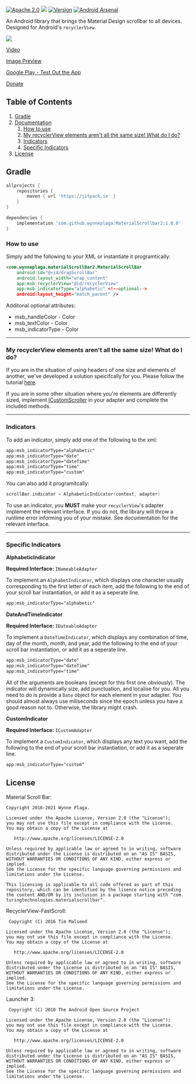 [![Apache 2.0](https://img.shields.io/hexpm/l/plug.svg)](http://www.apache.org/licenses/LICENSE-2.0) [![](https://jitpack.io/v/wynneplaga/MaterialScrollbar2.svg)](https://jitpack.io/#wynneplaga/materialScrollbar2) [![Version](https://img.shields.io/badge/API-21%2B-blue.svg?style=flat)](https://android-arsenal.com/api?level=21) [![Android Arsenal](https://img.shields.io/badge/Android%20Arsenal-MaterialScrollbar2-brightgreen.svg?style=flat)](https://android-arsenal.com/details/1/2441)

An Android library that brings the Material Design scrollbar to all devices. Designed for Android's `recyclerView`.

![](sample.png)

[Video](https://youtu.be/F5glJeAFnA4)

[Image Preview](http://imgur.com/a/2SSeY)

[Google Play - Test Out the App](https://play.google.com/store/apps/details?id=com.turingtechnologies.materialscrollbardemo)

[Donate](https://www.paypal.com/cgi-bin/webscr?cmd=_s-xclick&hosted_button_id=UH23JHQ8K4U2C)

## Table of Contents
1. [Gradle](https://github.com/wynneplaga/materialScrollbar2r#gradle)
2. [Documentation](https://github.com/wynneplaga/materialScrollbar2#documentation)
    1. [How to use](https://github.com/wynneplaga/materialScrollbar2#how-to-use)
    2. [My recyclerView elements aren't all the same size! What do I do?](https://github.com/wynneplaga/materialScrollbar2#my-recyclerview-elements-arent-all-the-same-size-what-do-i-do)
    3. [Indicators](https://github.com/wynneplaga/materialScrollbar2#indicators)
    4. [Specific Indicators](https://github.com/wynneplaga/materialScrollbar2#specific-indicators)
3. [License](https://github.com/wynneplaga/materialScrollbar2#license)

## Gradle

```gradle
allprojects {
    repositories {
        maven { url 'https://jitpack.io' }
    }
}
```

```gradle
dependencies {
    implementation 'com.github.wynneplaga:MaterialScrollbar2:1.0.0'
}
```
### How to use

Simply add the following to your XML or instantiate it programtically:

```xml
<com.wynneplaga.materialScrollBar2.MaterialScrollBar
    android:id="@+id/dragScrollBar"
    android:layout_width="wrap_content"
    app:msb_recyclerView="@id/recyclerView"
    app:msb_indicatorType="alphabetic" <!--optional-->
    android:layout_height="match_parent" />
```

Additonal optional attributes:

* msb_handleColor - Color
* msb_textColor - Color
* msb_indicatorType - Color

------

### My recyclerView elements aren't all the same size! What do I do?

If you are in the situation of using headers of one size and elements of another, we've developed a solution speicifcally for you. Please follow the tutorial [here](https://github.com/wynneplaga/materialScrollbar2/wiki/Header-Tutorial).

If you are in some other situation where you're elements are differently sized, implement [ICustomScroller](https://github.com/wynneplaga/materialScrollbar2/blob/master/lib/src/main/java/com/wynneplaga/materialScrollBar2/ICustomScroller.java) in your adapter and complete the included methods.

------

### Indicators

To add an indicator, simply add one of the following to the xml:

```xml
app:msb_indicatorType="alphabetic"
app:msb_indicatorType="date"
app:msb_indicatorType="dateTime"
app:msb_indicatorType="time"
app:msb_indicatorType="custom"
```

You can also add it programitcally:

```kotlin
scrollBar.indicator = AlphabeticIndicator(context, adapter)
```

To use an indicator, you **MUST** make your `recyclerView`'s adapter implement the relevant interface. If you do not, the library will throw a runtime error informing you of your mistake. See documentation for the relevant interface.

------

### Specific Indicators
**AlphabeticIndicator**

**Required Interface:** `INameableAdapter`

To implement an `AlphabetIndicator`, which displays one character usually corresponding to the first letter of each item, add the following to the end of your scroll bar instantiation, or add it as a seperate line.
```xml
app:msb_indicatorType="alphabetic"
```

**DateAndTimeIndicator**

**Required Interface:** `IDateableAdapter`

To implement a `DateTimeIndicator`, which displays any combination of time, day of the month, month, and year, add the following to the end of your scroll bar instantiation, or add it as a seperate line.
```xml
app:msb_indicatorType="date"
app:msb_indicatorType="dateTime"
app:msb_indicatorType="time"
```

All of the arguments are booleans (except for this first one obviously). The indicator will dynamically size, add punctuation, and localise for you. All you need to do is provide a `Date` object for each element in your adapter. You should almost always use miliseconds since the epoch unless you have a good reason not to. Otherwise, the library might crash.

**CustomIndicator**

**Required Interface:** `ICustomAdapter`

To implement a `CustomIndicator`, which displays any text you want, add the following to the end of your scroll bar instantiation, or add it as a seperate line.
```xml
app:msb_indicatorType="custom"
```

## License

Material Scroll Bar:

    Copyright 2016-2021 Wynne Plaga.

    Licensed under the Apache License, Version 2.0 (the "License");
    you may not use this file except in compliance with the License.
    You may obtain a copy of the License at

       http://www.apache.org/licenses/LICENSE-2.0

    Unless required by applicable law or agreed to in writing, software
    distributed under the License is distributed on an "AS IS" BASIS,
    WITHOUT WARRANTIES OR CONDITIONS OF ANY KIND, either express or implied.
    See the License for the specific language governing permissions and
    limitations under the License.

    This licensing is applicable to all code offered as part of this
    repository, which can be identified by the lisence notice preceding
    the content AND/OR by its inclusion in a package starting with "com.
    turingtechnologies.materialscrollbar".

RecyclerView-FastScroll:

     Copyright (C) 2016 Tim Malseed

    Licensed under the Apache License, Version 2.0 (the "License");
    you may not use this file except in compliance with the License.
    You may obtain a copy of the License at

       http://www.apache.org/licenses/LICENSE-2.0

    Unless required by applicable law or agreed to in writing, software
    distributed under the License is distributed on an "AS IS" BASIS,
    WITHOUT WARRANTIES OR CONDITIONS OF ANY KIND, either express or implied.
    See the License for the specific language governing permissions and
    limitations under the License.

Launcher 3:

     Copyright (C) 2010 The Android Open Source Project

    Licensed under the Apache License, Version 2.0 (the "License");
    you may not use this file except in compliance with the License.
    You may obtain a copy of the License at

       http://www.apache.org/licenses/LICENSE-2.0

    Unless required by applicable law or agreed to in writing, software
    distributed under the License is distributed on an "AS IS" BASIS,
    WITHOUT WARRANTIES OR CONDITIONS OF ANY KIND, either express or implied.
    See the License for the specific language governing permissions and
    limitations under the License.
